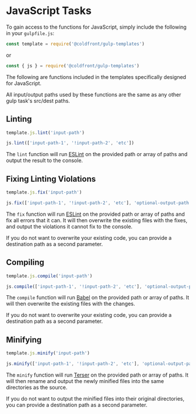 # JavaScript Tasks

To gain access to the functions for JavaScript, simply include the following in your `gulpfile.js`:

```jsx
const template = require('@coldfront/gulp-templates')
```

or

```jsx
const { js } = require('@coldfront/gulp-templates')
```

The following are functions included in the templates specifically designed for JavaScript.

All input/output paths used by these functions are the same as any other gulp task's src/dest paths.

## Linting

```jsx
template.js.lint('input-path')
```

```jsx
js.lint(['input-path-1', '!input-path-2', 'etc'])
```

The `lint` function will run [ESLint](https://github.com/eslint/eslint) on the provided path or array of paths and output the result to the console.

## Fixing Linting Violations

```jsx
template.js.fix('input-path')
```

```jsx
js.fix(['input-path-1', '!input-path-2', 'etc'], 'optional-output-path')
```

The `fix` function will run [ESLint](https://github.com/eslint/eslint) on the provided path or array of paths and fix all errors that it can. It will then overwrite the existing files with the fixes, and output the violations it cannot fix to the console.

If you do not want to overwrite your existing code, you can provide a destination path as a second parameter.

## Compiling

```jsx
template.js.compile('input-path')
```

```jsx
js.compile(['input-path-1', '!input-path-2', 'etc'], 'optional-output-path')
```

The `compile` function will run [Babel](https://github.com/babel/babel) on the provided path or array of paths. It will then overwrite the existing files with the changes.

If you do not want to overwrite your existing code, you can provide a destination path as a second parameter.

## Minifying

```jsx
template.js.minify('input-path')
```

```jsx
js.minify(['input-path-1', '!input-path-2', 'etc'], 'optional-output-path')
```

The `minify` function will run [Terser](https://github.com/terser-js/terser) on the provided path or array of paths. It will then rename and output the newly minified files into the same directories as the source.

If you do not want to output the minified files into their original directories, you can provide a destination path as a second parameter.
